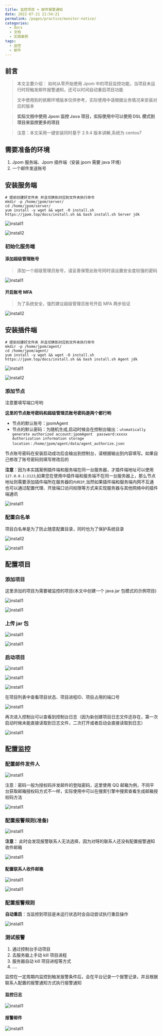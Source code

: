 ```yaml
---
title: 监控项目 + 邮件报警通知
date: 2022-07-21 21:54:21
permalink: /pages/practice/monitor-notice/
categories:
  - docs
  - 文档
  - 实践案例
tags:
  - 监控
  - 邮件
---
```



## 前言

> 本文主要介绍：
> 如何从零开始使用 Jpom 中的项目监控功能，当项目未运行时将触发邮件报警通知，还可以时间自动重启项目功能
>
> 文中使用到的依赖环境版本仅供参考，实际使用中请根据业务情况来安装对应的版本

> **实际文档中使用 Jpom 监控 Java 项目，实际使用中可以使用 DSL 模式到项目来监控更多的项目**

> 注意：本文采用一键安装同时基于 2.9.4 版本讲解,系统为 centos7

## 需要准备的环境

1. Jpom 服务端、Jpom 插件端（安装 jpom 需要 java 环境）
2. 一个邮件发送账号

## 安装服务端

```
# 提前创建好文件夹 并且切换到对应到文件夹执行命令
mkdir -p /home/jpom/server/
cd /home/jpom/server/
yum install -y wget && wget -O install.sh https://jpom.top/docs/install.sh && bash install.sh Server jdk
```

![install1](/images/tutorial/monitor-notice/img1.png)

![install2](/images/tutorial/monitor-notice/img2.png)


### 初始化服务端

#### 添加超级管理账号

> 添加一个超级管理员账号，请妥善保管此账号同时请设置安全度较强的密码

![install1](/images/tutorial/project_dsl_java/inits1.png)

#### 开启账号 MFA

> 为了系统安全，强烈建议超级管理员账号开启 MFA 两步验证
>
![install2](/images/tutorial/project_dsl_java/inits2.png)


## 安装插件端

```
# 提前创建好文件夹 并且切换到对应到文件夹执行命令
mkdir -p /home/jpom/agent/
cd /home/jpom/agent/
yum install -y wget && wget -O install.sh https://jpom.top/docs/install.sh && bash install.sh Agent jdk
```

![install1](/images/tutorial/monitor-notice/img3.png)

![install2](/images/tutorial/monitor-notice/img4.png)


### 添加节点

注意要填写端口号哟

**这里的节点账号密码和超级管理员账号密码是两个都行哟**

- 节点的默认账号：jpomAgent
- 节点的默认密码：为随机生成,启动时候会在控制台输出：`utomatically generate authorized account:jpomAgent  password:xxxxx  Authorization information storage location：/home/jpom/agent/data/agent_authorize.json`

节点账号密码在安装启动成功后会输出到控制台，请根据输出到内容填写。如果自己修改了账号密码则填写修改后的

**注意**：因为本实践案例插件端和服务端在同一台服务器，才插件端地址可以使用 `127.0.0.1:2123`,如果您在使用中插件端和服务端不在同一台服务器上，那么节点地址则需要添加插件端所在服务器的`内网IP`,当然如果插件端和服务端内网不互通也可以通过配置代理、开放端口访问权限等方式来实现服务器与其他网络中的插件端通讯

![install1](/images/tutorial/project_dsl_java/inita1.png)


### 配置白名单

项目白名单是为了防止随意配置目录，同时也为了保护系统目录

![install2](/images/tutorial/monitor-notice/img5.png)

![install1](/images/tutorial/project_dsl_java/inita2.png)

## 配置项目

### 添加项目

这里添加的项目为需要被监控的项目(本文中创建一个 java jar 包模式的示例项目)

![install1](/images/tutorial/monitor-notice/img7.png)

![install1](/images/tutorial/monitor-notice/img6.png)

### 上传 jar 包

![install1](/images/tutorial/monitor-notice/img8.png)

![install1](/images/tutorial/monitor-notice/img9.png)

### 启动项目

![install1](/images/tutorial/monitor-notice/img10.png)

![install1](/images/tutorial/monitor-notice/img11.png)

![install1](/images/tutorial/monitor-notice/img12.png)

在项目列表中查看项目状态、项目进程ID、项目占用的端口号

![install1](/images/tutorial/monitor-notice/img13.png)

再次进入控制台可以查看到控制台日志（因为新创建项目日志文件还存在，第一次启动时候未能直接读取到日志文件，二次打开或者启动会直接读取到日志）

![install1](/images/tutorial/monitor-notice/img14.png)

## 配置监控

### 配置邮件发件人

![install1](/images/tutorial/monitor-notice/img15.png)

注意：密码一般为授权码并发邮件的登陆密码，这里使用 QQ 邮箱为例，不同平台获取邮箱授权码方式不一样，实际使用中可以在搜索引擎中搜索查看生成邮箱授权码方法

![install1](/images/tutorial/monitor-notice/img16.png)

### 配置报警规则(准备)

![install1](/images/tutorial/monitor-notice/img17.png)

**注意：** 此时会发现报警联系人无法选择，因为对呀的联系人还没有配置报警通知收件邮箱

![install1](/images/tutorial/monitor-notice/img18.png)

#### 配置联系人收件邮箱

![install1](/images/tutorial/monitor-notice/img19.png)

![install1](/images/tutorial/monitor-notice/img20.png)

### 配置报警规则

**自动重启**：当监控到项目是未运行状态时会自动尝试执行重启操作

![install1](/images/tutorial/monitor-notice/img21.png)


### 测试报警

1. 通过控制台手动项目
2. 去服务器上手动 kill 项目进程
3. 服务器自动 kill 项目进程等方式
4. ....


监控在一定周期内监控到触发报警条件后，会在平台记录一个报警记录，并且根据联系人配置的报警通知方式执行报警通知

#### 监控日志

![install1](/images/tutorial/monitor-notice/img22.png)

#### 报警邮件

![install1](/images/tutorial/monitor-notice/img23.png)








